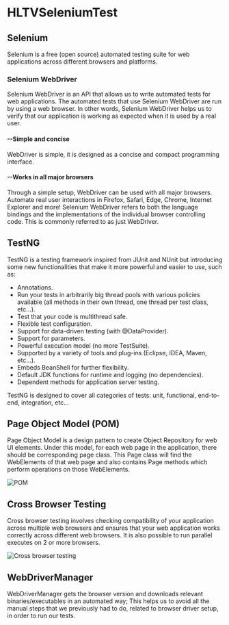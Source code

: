 # HLTVSeleniumTest

## Selenium

Selenium is a free (open source) automated testing suite for web applications across different browsers and platforms.

### 	Selenium WebDriver 
  Selenium WebDriver is an API that allows us to write automated tests for web applications. The automated tests that use Selenium    WebDriver are run by using a web browser. In other words, Selenium WebDriver helps us to verify that our application is working as expected when it is used by a real user.

#### 	--Simple and concise
WebDriver is simple, it is designed as a concise and compact programming interface.

#### 	--Works in all major browsers
Through a simple setup, WebDriver can be used with all major browsers. Automate real user interactions in Firefox, Safari, Edge, Chrome, Internet Explorer and more! Selenium WebDriver refers to both the language bindings and the implementations of the individual browser controlling code. This is commonly referred to as just WebDriver.


## TestNG

TestNG is a testing framework inspired from JUnit and NUnit but introducing some new functionalities that make it more powerful and easier to use, such as:

- Annotations.
- Run your tests in arbitrarily big thread pools with various policies available (all methods in their own thread, one thread per test class, etc...).
- Test that your code is multithread safe.
- Flexible test configuration.
- Support for data-driven testing (with @DataProvider).
- Support for parameters.
- Powerful execution model (no more TestSuite).
- Supported by a variety of tools and plug-ins (Eclipse, IDEA, Maven, etc...).
- Embeds BeanShell for further flexibility.
- Default JDK functions for runtime and logging (no dependencies).
- Dependent methods for application server testing.

TestNG is designed to cover all categories of tests:  unit, functional, end-to-end, integration, etc...


## Page Object Model (POM)
Page Object Model is a design pattern to create Object Repository for web UI elements. Under this model, for each web page in the application, there should be corresponding page class. This Page class will find the WebElements of that web page and also contains Page methods which perform operations on those WebElements.

<img src="https://testerworldhome.files.wordpress.com/2019/06/page-object-model-design-pattern-1.jpg" alt="POM"/>

## Cross Browser Testing

Cross browser testing involves checking compatibility of your application across multiple web browsers and ensures that your web application works correctly across different web browsers.
It is also possible to run parallel executes on 2 or more browsers.

<img src="https://www.cyberrafting.com/blog/wp-content/uploads/2016/10/cross-browser-comptabile.jpg" alt="Cross browser testing"/>

## WebDriverManager
WebDriverManager gets the browser version and downloads relevant binaries/executables in an automated way; This helps us to avoid all the manual steps that we previously had to do, related to browser driver setup, in order to run our tests.


